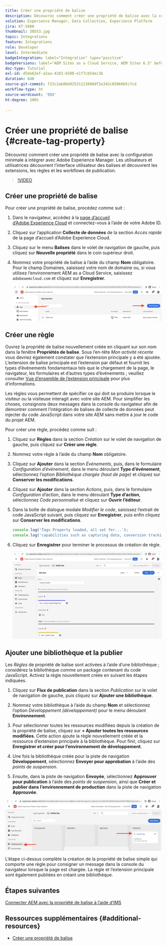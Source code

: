```yaml
---
title: Créer une propriété de balise
description: Découvrez comment créer une propriété de balise avec la configuration minimale à intégrer avec AEM. Les utilisateurs et utilisatrices découvrent l’interface utilisateur des balises et découvrent les extensions, les règles et les workflows de publication.
solution: Experience Manager, Data Collection, Experience Platform
jira: KT-5980
thumbnail: 38553.jpg
topic: Integrations
feature: Integrations
role: Developer
level: Intermediate
badgeIntegration: label="Intégration" type="positive"
badgeVersions: label="AEM Sites as a Cloud Service, AEM Sites 6.5" before-title="false"
doc-type: Tutorial
exl-id: d5de62ef-a2aa-4283-b500-e1f7cb5dec3b
duration: 640
source-git-commit: f23c2ab86d42531113690df2e342c65060b5c7cd
workflow-type: ht
source-wordcount: '593'
ht-degree: 100%

---
```


# Créer une propriété de balise {#create-tag-property}

Découvrez comment créer une propriété de balise avec la configuration minimale à intégrer avec Adobe Experience Manager. Les utilisateurs et utilisatrices découvrent l’interface utilisateur des balises et découvrent les extensions, les règles et les workflows de publication.

>[!VIDEO](https://video.tv.adobe.com/v/38553?quality=12&learn=on)

## Créer une propriété de balise

Pour créer une propriété de balise, procédez comme suit :

1. Dans le navigateur, accédez à la [page d’accueil d’Adobe Experience Cloud](https://experience.adobe.com/) et connectez-vous à l’aide de votre Adobe ID.

1. Cliquez sur l’application **Collecte de données** de la section _Accès rapide_ de la page d’accueil d’Adobe Experience Cloud.

1. Cliquez sur le menu **Balises** dans le volet de navigation de gauche, puis cliquez sur **Nouvelle propriété** dans le coin supérieur droit.

1. Nommez votre propriété de balise à l’aide du champ **Nom** obligatoire. Pour le champ Domaines, saisissez votre nom de domaine ou, si vous utilisez l’environnement AEM as a Cloud Service, saisissez `adobeaemcloud.com` et cliquez sur **Enregistrer**.

   ![Propriétés de balise.](assets/tag-properties.png)

## Créer une règle

Ouvrez la propriété de balise nouvellement créée en cliquant sur son nom dans la fenêtre **Propriétés de balise**. Sous l’en-tête _Mon activité récente_ vous devriez également constater que l’extension principale y a été ajoutée. L’extension de balise principale est l’extension par défaut et fournit les types d’événements fondamentaux tels que le chargement de la page, le navigateur, les formulaires et d’autres types d’événements ; veuillez consulter [Vue d’ensemble de l’extension principale](https://experienceleague.adobe.com/docs/experience-platform/tags/extensions/client/core/overview.html?lang=fr) pour plus d’informations.

Les règles vous permettent de spécifier ce qui doit se produire lorsque le visiteur ou la visiteuse interagit avec votre site AEM. Pour simplifier les choses, consignons deux messages dans la console du navigateur afin de démontrer comment l’intégration de balises de collecte de données peut injecter du code JavaScript dans votre site AEM sans mettre à jour le code du projet AEM.

Pour créer une règle, procédez comme suit :

1. Cliquez sur **Règles** dans la section _Création_ sur le volet de navigation de gauche, puis cliquez sur **Créer une règle**.

1. Nommez votre règle à l’aide du champ **Nom** obligatoire.

1. Cliquez sur **Ajouter** dans la section _Événements_, puis, dans le formulaire _Configuration d’événement_, dans le menu déroulant **Type d’événement**, sélectionnez l’option _Bibliothèque chargée (haut de page)_ et cliquez sur **Conserver les modifications**.

1. Cliquez sur **Ajouter** dans la section _Actions_, puis, dans le formulaire _Configuration d’action_, dans le menu déroulant **Type d’action**, sélectionnez _Code personnalisé_ et cliquez sur **Ouvrir l’éditeur**.

1. Dans la boîte de dialogue modale _Modifier le code_, saisissez l’extrait de code JavaScript suivant, puis cliquez sur **Enregistrer**, puis enfin cliquez sur **Conserver les modifications**.

   ```javascript
   console.log('Tags Property loaded, all set for...');
   console.log('capabilities such as capturing data, conversion tracking and delivering unique and personalized experiences');
   ```

1. Cliquez sur **Enregistrer** pour terminer le processus de création de règle.

   ![Nouvelle règle](assets/new-rule.png)

## Ajouter une bibliothèque et la publier

Les _Règles_ de propriété de balise sont activées à l’aide d’une bibliothèque ; considérez la bibliothèque comme un package contenant du code JavaScript. Activez la règle nouvellement créée en suivant les étapes indiquées.

1. Cliquez sur **Flux de publication** dans la section _Publication_ sur le volet de navigation de gauche, puis cliquez sur **Ajouter une bibliothèque**.

1. Nommez votre bibliothèque à l’aide du champ **Nom** et sélectionnez l’option _Développement (développement)_ pour le menu déroulant **Environnement**.

1. Pour sélectionner toutes les ressources modifiées depuis la création de la propriété de balise, cliquez sur **+ Ajouter toutes les ressources modifiées**. Cette action ajoute la règle nouvellement créée et la ressource d’extension principale à la bibliothèque. Pour finir, cliquez sur **Enregistrer et créer pour l’environnement de développement**.

1. Une fois la bibliothèque créée pour la piste de navigation **Développement**, sélectionnez **Envoyer pour approbation** à l’aide des _points de suspension_.

1. Ensuite, dans la piste de navigation **Envoyée**, sélectionnez **Approuver pour publication** à l’aide des _points de suspension_, ainsi que **Créer et publier dans l’environnement de production** dans la piste de navigation **Approuvée**.

![Bibliothèque publiée.](assets/published-library.png)


L’étape ci-dessus complète la création de la propriété de balise simple qui comporte une règle pour consigner un message dans la console du navigateur lorsque la page est chargée. La règle et l’extension principale sont également publiées en créant une bibliothèque.

## Étapes suivantes

[Connecter AEM avec la propriété de balise à l’aide d’IMS](connect-aem-tag-property-using-ims.md)


## Ressources supplémentaires {#additional-resources}

* [Créer une propriété de balise](https://experienceleague.adobe.com/docs/platform-learn/implement-in-websites/configure-tags/create-a-property.html?lang=fr)
